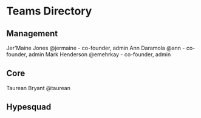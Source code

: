 # Teams Directory

## Management
Jer'Maine Jones @jermaine - co-founder, admin
Ann Daramola @ann - co-founder, admin
Mark Henderson @emehrkay - co-founder, admin

## Core
Taurean Bryant @taurean

## Hypesquad
